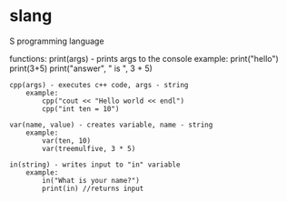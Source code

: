 # slang
S programming language 

functions: 
    print(args) - prints args to the console 
        example: 
            print("hello")
            print(3+5)
            print("answer", " is ", 3 + 5)

    cpp(args) - executes c++ code, args - string
        example:
            cpp("cout << "Hello world << endl")
            cpp("int ten = 10")

    var(name, value) - creates variable, name - string
        example:
            var(ten, 10)
            var(treemulfive, 3 * 5)

    in(string) - writes input to "in" variable
        example:
            in("What is your name?")
            print(in) //returns input
